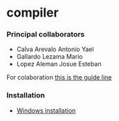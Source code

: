 # compiler

### Principal collaborators
- Calva Arevalo Antonio Yael
- Gallardo Lezama Mario
- Lopez Aleman Josue Esteban

For colaboration [this is the guide line](https://github.com/jela3105/compiler/blob/main/documentation/developer-guideline.md)

### Installation
- [Windows installation](https://github.com/jela3105/compiler/blob/main/documentation/developer-guideline.md)

